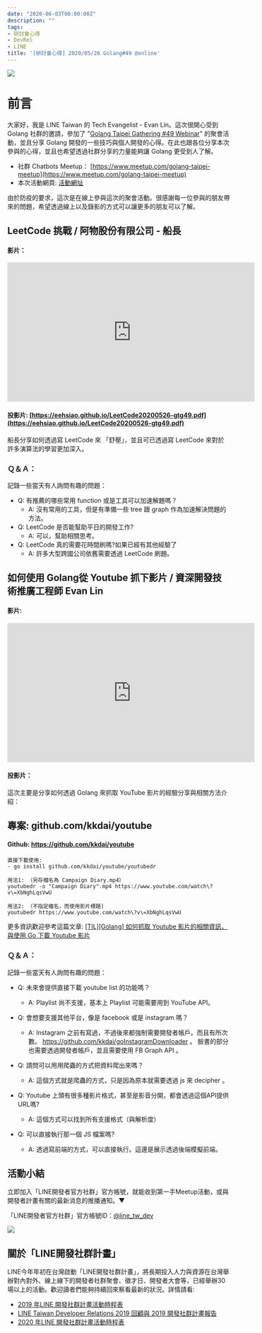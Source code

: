 ```yaml
---
date: "2020-06-03T00:00:00Z"
description: ""
tags:
- 研討會心得
- DevRel
- LINE
title: '[研討會心得] 2020/05/26 Golang#49 @online'
---
```


![](../images/2020/gtg.jpeg)

# 前言

大家好，我是 LINE Taiwan 的 Tech Evangelist - Evan Lin。這次很開心受到 Golang 社群的邀請，參加了 "[Golang Taipei Gathering #49 Webinar](https://www.meetup.com/golang-taipei-meetup/events/270708366/)" 的聚會活動，並且分享 Golang 開發的一些技巧與個人開發的心得。在此也跟各位分享本次參與的心得，並且也希望透過社群分享的力量能夠讓 Golang 更受到人了解。  

- 社群 Chatbots Meetup： [https://www.meetup.com/golang-taipei-meetup](https://www.meetup.com/golang-taipei-meetup) 
- 本次活動網頁:  [活動網址](https://www.meetup.com/golang-taipei-meetup/events/270708366/)﻿

由於防疫的要求，這次是在線上參與這次的聚會活動。很感謝每一位參與的朋友帶來的問題，希望透過線上以及錄影的方式可以讓更多的朋友可以了解。



## LeetCode 挑戰 / 阿物股份有限公司 - 船長

#### 影片：  

<iframe width="560" height="315" src="https://www.youtube.com/embed/RoM4hGFW6Mc?start=1509" frameborder="0" allow="accelerometer; autoplay; encrypted-media; gyroscope; picture-in-picture" allowfullscreen></iframe>

#### 投影片: [https://eehsiao.github.io/LeetCode20200526-gtg49.pdf](https://eehsiao.github.io/LeetCode20200526-gtg49.pdf)

船長分享如何透過寫 LeetCode 來 「舒壓」，並且可已透過寫 LeetCode 來對於許多演算法的學習更加深入。 

### Ｑ＆Ａ：
記錄一些當天有人詢問有趣的問題：

- Q: 有推薦的哪些常用 function 或是工具可以加速解題嗎？
  - A: 沒有常用的工具，但是有準備一些 tree 跟 graph 作為加速解決問題的方法。
- Q: LeetCode 是否能幫助平日的開發工作? 
  - A: 可以，幫助相關思考。
- Q: LeetCode 真的需要花時間刷嗎?如果已經有其他經驗了
  - A: 許多大型跨國公司依舊需要透過 LeetCode 刷題。



##  如何使用 Golang從 Youtube 抓下影片 / 資深開發技術推廣工程師 Evan Lin

#### 影片:

<iframe width="560" height="315" src="https://www.youtube.com/embed/RoM4hGFW6Mc?start=4320" frameborder="0" allow="accelerometer; autoplay; encrypted-media; gyroscope; picture-in-picture" allowfullscreen></iframe>

#### 投影片：

<script async class="speakerdeck-embed" data-id="a230f4015f8e402b9b734c10e45a9d1d" data-ratio="1.77777777777778" src="//speakerdeck.com/assets/embed.js"></script>

這次主要是分享如何透過 Golang 來抓取 YouTube 影片的經驗分享與相關方法介紹：

## 專案: github.com/kkdai/youtube 

####  Github: https://github.com/kkdai/youtube

```
直接下載使用:
- go install github.com/kkdai/youtube/youtubedr

用法1: （另存檔名為 Campaign Diary.mp4）
youtubedr -o "Campaign Diary".mp4 https://www.youtube.com/watch\?v\=XbNghLqsVwU

用法2: （不指定檔名，而使用影片標題)
youtubedr https://www.youtube.com/watch\?v\=XbNghLqsVwU
```



更多資訊歡迎參考這篇文章: [[TIL][Golang] 如何抓取 Youtube 影片的相關資訊，與使用 Go 下載 Youtube 影片](http://www.evanlin.com/til-golang-youtube/)

### Ｑ＆Ａ：
記錄一些當天有人詢問有趣的問題：

- Q:  未來會提供直接下載 youtube list 的功能嗎？
  - A: Playlist 尚不支援，基本上 Playlist 可能需要用到 YouTube API。

- Q: 會想要支援其他平台，像是 facebook 或是 instagram 嗎？
  - A: Instagram 之前有寫過，不過後來都強制需要開發者帳戶。而且有所次數。 https://github.com/kkdai/goInstagramDownloader 。 臉書的部分也需要透過開發者帳戶，並且需要使用 FB Graph API 。
- Q: 請問可以用用爬蟲的方式把資料爬出來嗎？
  - A: 這個方式就是爬蟲的方式，只是因為原本就需要透過 js 來 decipher 。
- Q: Youtube 上頭有很多種影片格式，甚至是影音分開，都會透過這個API提供URL嗎?
  - A: 這個方式可以找到所有支援格式（與解析度）
- Q: 可以直接執行那一個 JS 檔案嗎?
  - A: 透過寫前端的方式，可以直接執行。這邊是展示透過後端模擬前端。



## 活動小結

立即加入「LINE開發者官方社群」官方帳號，就能收到第一手Meetup活動，或與開發者計畫有關的最新消息的推播通知。▼

「LINE開發者官方社群」官方帳號ID：[@line_tw_dev](https://lin.ee/s5RsZHo)

![](http://www.evanlin.com/images/2020/line-tw-dev-qr.png)

## 關於「LINE開發社群計畫」

LINE今年年初在台灣啟動「LINE開發社群計畫」，將長期投入人力與資源在台灣舉辦對內對外、線上線下的開發者社群聚會、徵才日、開發者大會等，已經舉辦30場以上的活動。歡迎讀者們能夠持續回來察看最新的狀況。詳情請看:

- [2019 年LINE 開發社群計畫活動時程表](https://engineering.linecorp.com/zh-hant/blog/line-taiwan-developer-relations-2019-plan/)
- [LINE Taiwan Developer Relations 2019 回顧與 2019 開發社群計畫報告](https://engineering.linecorp.com/zh-hant/blog/line-taiwan-developer-relations-2019/)
- [2020 年LINE 開發社群計畫活動時程表](https://engineering.linecorp.com/zh-hant/blog/2020-line-tw-devrel/)

